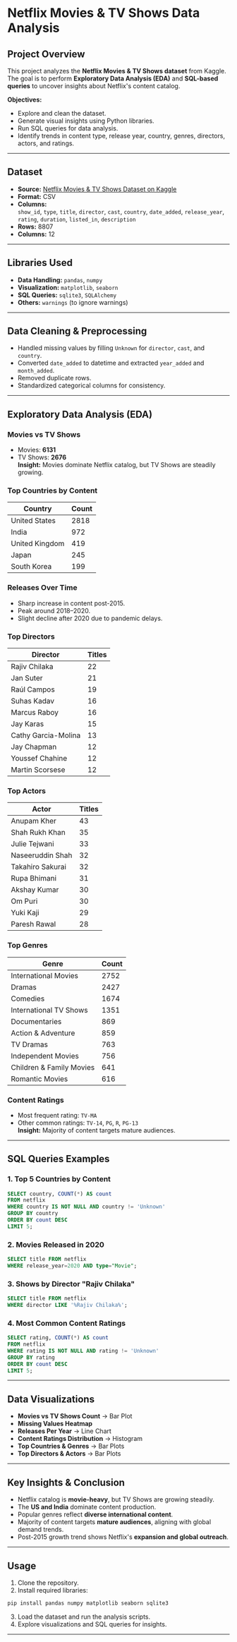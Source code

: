 # Netflix Movies & TV Shows Data Analysis

## Project Overview
This project analyzes the **Netflix Movies & TV Shows dataset** from Kaggle.  
The goal is to perform **Exploratory Data Analysis (EDA)** and **SQL-based queries** to uncover insights about Netflix's content catalog.

**Objectives:**
- Explore and clean the dataset.
- Generate visual insights using Python libraries.
- Run SQL queries for data analysis.
- Identify trends in content type, release year, country, genres, directors, actors, and ratings.

---

## Dataset
- **Source:** [Netflix Movies & TV Shows Dataset on Kaggle](https://www.kaggle.com/datasets/shivamb/netflix-shows)
- **Format:** CSV
- **Columns:**  
  `show_id`, `type`, `title`, `director`, `cast`, `country`, `date_added`, `release_year`, `rating`, `duration`, `listed_in`, `description`
- **Rows:** 8807
- **Columns:** 12

---

## Libraries Used
- **Data Handling:** `pandas`, `numpy`
- **Visualization:** `matplotlib`, `seaborn`
- **SQL Queries:** `sqlite3`, `SQLAlchemy`
- **Others:** `warnings` (to ignore warnings)

---

## Data Cleaning & Preprocessing
- Handled missing values by filling `Unknown` for `director`, `cast`, and `country`.
- Converted `date_added` to datetime and extracted `year_added` and `month_added`.
- Removed duplicate rows.
- Standardized categorical columns for consistency.

---

## Exploratory Data Analysis (EDA)

### Movies vs TV Shows
- Movies: **6131**  
- TV Shows: **2676**  
**Insight:** Movies dominate Netflix catalog, but TV Shows are steadily growing.

### Top Countries by Content
| Country         | Count |
|-----------------|-------|
| United States   | 2818  |
| India           | 972   |
| United Kingdom  | 419   |
| Japan           | 245   |
| South Korea     | 199   |

### Releases Over Time
- Sharp increase in content post-2015.
- Peak around 2018–2020.
- Slight decline after 2020 due to pandemic delays.

### Top Directors
| Director           | Titles |
|-------------------|--------|
| Rajiv Chilaka      | 22     |
| Jan Suter          | 21     |
| Raúl Campos        | 19     |
| Suhas Kadav        | 16     |
| Marcus Raboy       | 16     |
| Jay Karas          | 15     |
| Cathy Garcia-Molina| 13     |
| Jay Chapman        | 12     |
| Youssef Chahine    | 12     |
| Martin Scorsese    | 12     |

### Top Actors
| Actor              | Titles |
|------------------|--------|
| Anupam Kher       | 43     |
| Shah Rukh Khan    | 35     |
| Julie Tejwani     | 33     |
| Naseeruddin Shah  | 32     |
| Takahiro Sakurai  | 32     |
| Rupa Bhimani      | 31     |
| Akshay Kumar      | 30     |
| Om Puri           | 30     |
| Yuki Kaji         | 29     |
| Paresh Rawal      | 28     |

### Top Genres
| Genre                   | Count |
|-------------------------|-------|
| International Movies     | 2752  |
| Dramas                   | 2427  |
| Comedies                 | 1674  |
| International TV Shows   | 1351  |
| Documentaries            | 869   |
| Action & Adventure       | 859   |
| TV Dramas                | 763   |
| Independent Movies       | 756   |
| Children & Family Movies | 641   |
| Romantic Movies          | 616   |

### Content Ratings
- Most frequent rating: `TV-MA`
- Other common ratings: `TV-14`, `PG`, `R`, `PG-13`  
**Insight:** Majority of content targets mature audiences.

---

## SQL Queries Examples

### 1. Top 5 Countries by Content
```sql
SELECT country, COUNT(*) AS count
FROM netflix
WHERE country IS NOT NULL AND country != 'Unknown'
GROUP BY country
ORDER BY count DESC
LIMIT 5;
```
### 2. Movies Released in 2020
```sql
SELECT title FROM netflix
WHERE release_year=2020 AND type="Movie";
```
### 3. Shows by Director "Rajiv Chilaka"
```sql
SELECT title FROM netflix
WHERE director LIKE '%Rajiv Chilaka%';
```
### 4. Most Common Content Ratings
```sql
SELECT rating, COUNT(*) AS count
FROM netflix
WHERE rating IS NOT NULL AND rating != 'Unknown'
GROUP BY rating
ORDER BY count DESC
LIMIT 5;
```
---

## Data Visualizations
- **Movies vs TV Shows Count** → Bar Plot  
- **Missing Values Heatmap**  
- **Releases Per Year** → Line Chart  
- **Content Ratings Distribution** → Histogram  
- **Top Countries & Genres** → Bar Plots  
- **Top Directors & Actors** → Bar Plots  

---

## Key Insights & Conclusion
- Netflix catalog is **movie-heavy**, but TV Shows are growing steadily.  
- The **US and India** dominate content production.  
- Popular genres reflect **diverse international content**.  
- Majority of content targets **mature audiences**, aligning with global demand trends.  
- Post-2015 growth trend shows Netflix's **expansion and global outreach**.  

---

## Usage
1. Clone the repository.  
2. Install required libraries:
```bash
pip install pandas numpy matplotlib seaborn sqlite3
```
3. Load the dataset and run the analysis scripts.
4. Explore visualizations and SQL queries for insights.

---

